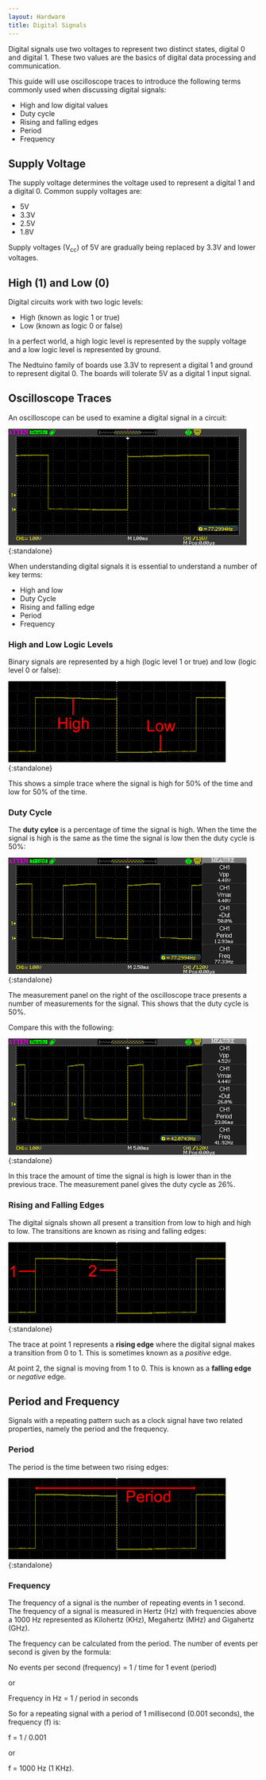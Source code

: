 ```yaml
---
layout: Hardware
title: Digital Signals
---
```


Digital signals use two voltages to represent two distinct states, digital 0 and digital 1.  These two values are the basics of digital data processing and communication.

This guide will use oscilloscope traces to introduce the following terms commonly used when discussing digital signals:

* High and low digital values
* Duty cycle
* Rising and falling edges
* Period
* Frequency

## Supply Voltage

The supply voltage determines the voltage used to represent a digital 1 and a digital 0.  Common supply voltages are:

* 5V
* 3.3V
* 2.5V
* 1.8V

Supply voltages (V<sub>cc</sub>) of 5V are gradually being replaced by 3.3V and lower voltages.

## High (1) and Low (0)

Digital circuits work with two logic levels:

* High (known as logic 1 or true)
* Low (known as logic 0 or false)

In a perfect world, a high logic level is represented by the supply voltage and a low logic level is represented by ground.

The Nedtuino family of boards use 3.3V to represent a digital 1 and ground to represent digital 0.  The boards will tolerate 5V as a digital 1 input signal.

## Oscilloscope Traces

An oscilloscope can be used to examine a digital signal in a circuit:

![Oscilloscope Trace](SquareWave.png){:standalone}

When understanding digital signals it is essential to understand a number of key terms:

* High and low
* Duty Cycle
* Rising and falling edge
* Period
* Frequency

### High and Low Logic Levels

Binary signals are represented by a high (logic level 1 or true) and low (logic level 0 or false):

![High and logic levels](HighAndLow.png){:standalone}

This shows a simple trace where the signal is high for 50% of the time and low for 50% of the time.

### Duty Cycle

The **duty cylce** is a percentage of time the signal is high.  When the time the signal is high is the same as the time the signal is low then the duty cycle is 50%:

![50% Duty Cycle](DutyCycle50Percent.png){:standalone}

The measurement panel on the right of the oscilloscope trace presents a number of measurements for the signal.  This shows that the duty cycle is 50%.

Compare this with the following:

![25% Duty Cycle](DutyCycle25Percent.png){:standalone}

In this trace the amount of time the signal is high is lower than in the previous trace.  The measurement panel gives the duty cycle as 26%.

### Rising and Falling Edges

The digital signals shown all present a transition from low to high and high to low.  The transitions are known as rising and falling edges:

![Rising and falling edges](RisingAndFallingEdges.png){:standalone}

The trace at point 1 represents a **rising edge** where the digital signal makes a transition from 0 to 1.  This is sometimes known as a _positive_ edge.

At point 2, the signal is moving from 1 to 0.  This is known as a **falling edge** or _negative_ edge.

## Period and Frequency

Signals with a repeating pattern such as a clock signal have two related properties, namely the period and the frequency.

### Period

The period is the time between two rising edges:

![Period](Period.png){:standalone}

### Frequency

The frequency of a signal is the number of repeating events in 1 second.  The frequency of a signal is measured in Hertz (Hz) with frequencies above a 1000 Hz represented as Kilohertz (KHz), Megahertz (MHz) and Gigahertz (GHz).

The frequency can be calculated from the period.  The number of events per second is given by the formula:

No events per second (frequency) = 1 / time for 1 event (period)

or

Frequency in Hz = 1 / period in seconds

So for a repeating signal with a period of 1 millisecond (0.001 seconds), the frequency (f) is:

f = 1 / 0.001

or

f = 1000 Hz (1 KHz).
